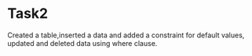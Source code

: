 # Task2
Created a table,inserted  a  data and added a constraint for default values,
updated and deleted data using where clause. 
